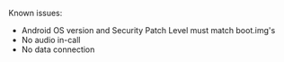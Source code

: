 Known issues:
- Android OS version and Security Patch Level must match boot.img's
- No audio in-call
- No data connection